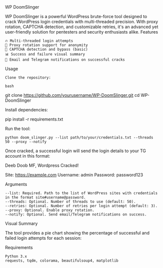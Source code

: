 WP DoomSlinger

WP DoomSlinger is a powerful WordPress brute-force tool designed to crack WordPress login credentials with multi-threaded precision. With proxy rotation, CAPTCHA detection, and customizable retries, it's an advanced yet user-friendly solution for pentesters and security enthusiasts alike.
Features

    🔥 Multi-threaded login attempts
    🔐 Proxy rotation support for anonymity
    🧩 CAPTCHA detection and bypass (basic)
    📊 Success and failure visual summary
    📩 Email and Telegram notifications on successful cracks

Usage

    Clone the repository:

    bash

git clone https://github.com/yourusername/WP-DoomSlinger.git
cd WP-DoomSlinger

Install dependencies:

pip install -r requirements.txt

Run the tool:

    python doom_slinger.py --list path/to/your/credentials.txt --threads 50 --proxy --notify

Once cracked, a successful login will send the login details to your TG account in this format:


Deeb Doob MF, Wordpress Cracked!

Site: https://example.com
Username: admin
Password: password123

Arguments 

    --list: Required. Path to the list of WordPress sites with credentials in the format site#username@password.
    --threads: Optional. Number of threads to use (default: 50).
    --retries: Optional. Number of retries per login attempt (default: 3).
    --proxy: Optional. Enable proxy rotation.
    --notify: Optional. Send email/Telegram notifications on success.

Visual Summary 

The tool provides a pie chart showing the percentage of successful and failed login attempts for each session:

Requirements

    Python 3.x
    requests, tqdm, colorama, beautifulsoup4, matplotlib
